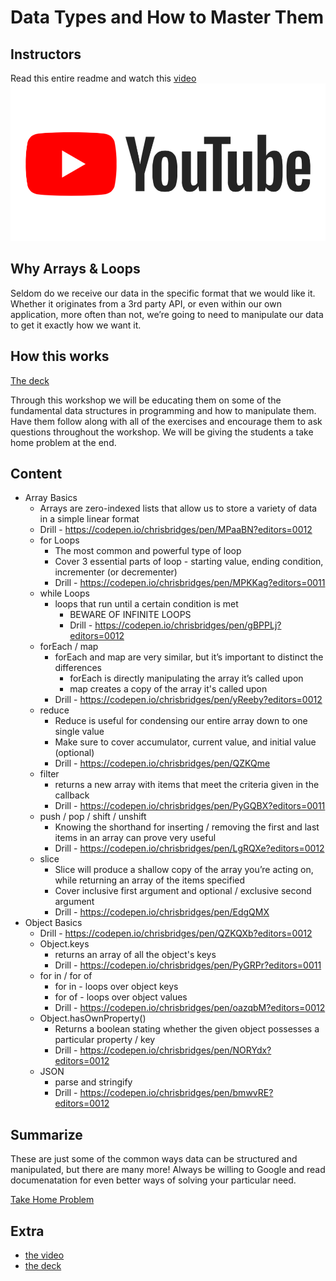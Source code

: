 # Data Types and How to Master Them

## Instructors

Read this entire readme and watch this [video](https://youtu.be/WJy2cJpMsuA)
[![outline video](https://github.com/IvyRueb/Thinkful-Workshops/blob/master/assets/YouTube.png)](https://youtu.be/WJy2cJpMsuA)

## Why Arrays & Loops

Seldom do we receive our data in the specific format that we would like it. Whether it originates from a 3rd party API, or even within our own application, more often than not, we’re going to need to manipulate our data to get it exactly how we want it. 

## How this works

[The deck](https://github.com/IvyRueb/Thinkful-Workshops/blob/master/array_loops/Array_Loops_Slides.pdf)

Through this workshop we will be educating them on some of the fundamental data structures in programming and how to manipulate them. Have them follow along with all of the exercises and encourage them to ask questions throughout the workshop. We will be giving the students a take home problem at the end.

## Content

* Array Basics
  * Arrays are zero-indexed lists that allow us to store a variety of data in a simple linear format
  * Drill - https://codepen.io/chrisbridges/pen/MPaaBN?editors=0012
  * for Loops
    * The most common and powerful type of loop
    * Cover 3 essential parts of loop - starting value, ending condition, incrementer (or decrementer)
    * Drill - https://codepen.io/chrisbridges/pen/MPKKag?editors=0011
  * while Loops
    * loops that run until a certain condition is met
      * BEWARE OF INFINITE LOOPS
      * Drill - https://codepen.io/chrisbridges/pen/gBPPLj?editors=0012
  * forEach / map
    * forEach and map are very similar, but it’s important to distinct the differences
      * forEach is directly manipulating the array it’s called upon
      * map creates a copy of the array it's called upon
    * Drill - https://codepen.io/chrisbridges/pen/yReeby?editors=0012
  * reduce
    * Reduce is useful for condensing our entire array down to one single value 
    * Make sure to cover accumulator, current value, and initial value (optional)
    * Drill - https://codepen.io/chrisbridges/pen/QZKQme
  * filter 
    * returns a new array with items that meet the criteria given in the callback
    * Drill - https://codepen.io/chrisbridges/pen/PyGQBX?editors=0011
  * push / pop / shift / unshift
    * Knowing the shorthand for inserting / removing the first and last items in an array can prove very useful
    * Drill - https://codepen.io/chrisbridges/pen/LgRQXe?editors=0012
  * slice
    * Slice will produce a shallow copy of the array you’re acting on, while returning an array of the items specified
    * Cover inclusive first argument and optional / exclusive second argument
    * Drill - https://codepen.io/chrisbridges/pen/EdgQMX
* Object Basics
  * Drill - https://codepen.io/chrisbridges/pen/QZKQXb?editors=0012
  * Object.keys
    * returns an array of all the object's keys
    * Drill - https://codepen.io/chrisbridges/pen/PyGRPr?editors=0011
  * for in / for of
    * for in - loops over object keys
    * for of - loops over object values
    * Drill - https://codepen.io/chrisbridges/pen/oazqbM?editors=0012
  * Object.hasOwnProperty()
    * Returns a boolean stating whether the given object possesses a particular property / key
    * Drill - https://codepen.io/chrisbridges/pen/NORYdx?editors=0012
  * JSON
    * parse and stringify
    * Drill - https://codepen.io/chrisbridges/pen/bmwvRE?editors=0012

## Summarize

These are just some of the common ways data can be structured and manipulated, but there are many more! Always be willing to Google and read documenatation for even better ways of solving your particular need.

[Take Home Problem](https://codepen.io/chrisbridges/pen/rqKXgp?editors=0010)

## Extra

* [the video](https://youtu.be/WJy2cJpMsuA)
* [the deck](https://docs.google.com/presentation/d/1pkEFUkYv2EmErOuThgD3KF2vI_tx1q-3TjWDY25WYe4/edit)